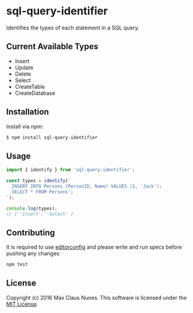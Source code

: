 sql-query-identifier
===================

Identifies the types of each statement in a SQL query.

## Current Available Types

* Insert
* Update
* Delete
* Select
* CreateTable
* CreateDatabase

## Installation

Install via npm:

```bash
$ npm install sql-query-identifier
```

## Usage

```js
import { identify } from 'sql-query-identifier';

const types = identify(`
  INSERT INTO Persons (PersonID, Name) VALUES (1, 'Jack');
  SELECT * FROM Persons';
`);

console.log(types);
// [ 'Insert', 'Select' ]
```

## Contributing

It is required to use [editorconfig](http://editorconfig.org/) and please write and run specs before pushing any changes:

```js
npm test
```

## License

Copyright (c) 2016 Max Claus Nunes. This software is licensed under the [MIT License](http://raw.github.com/maxcnunes/sql-query-identifier/master/LICENSE).
